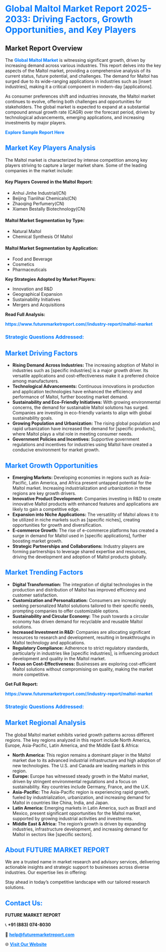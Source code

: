 <h1 style="color: #007BFF;">Global Maltol Market Report 2025-2033: Driving Factors, Growth Opportunities, and Key Players</h1>

<section id="overview">
<h2>Market Report Overview</h2>
<p>The <a href="https://www.futuremarketreport.com//industry-report/maltol-market" style="color: #007BFF; text-decoration: none;"><strong>Global Maltol Market</strong></a> is witnessing significant growth, driven by increasing demand across various industries. This report delves into the key aspects of the Maltol market, providing a comprehensive analysis of its current status, future potential, and challenges. The demand for Maltol has surged due to its wide-ranging applications in industries such as [insert industries], making it a critical component in modern-day [applications].</p>
<p>As consumer preferences shift and industries innovate, the Maltol market continues to evolve, offering both challenges and opportunities for stakeholders. The global market is expected to expand at a substantial compound annual growth rate (CAGR) over the forecast period, driven by technological advancements, emerging applications, and increasing investments by major players.</p>
</section>

<section id="overview">
<p><a href="https://www.futuremarketreport.com//request-sample/reportId=85841" style="color: #007BFF; text-decoration: none;"><strong>Explore Sample Report Here</strong></a></p>
</section>

<section id="key-players">
<h2 style="color: #007BFF;">Market Key Players Analysis</h2>
<p>The Maltol market is characterized by intense competition among key players striving to capture a larger market share. Some of the leading companies in the market include:</p>
<h4>Key Players Covered in the Maltol Report:</h4>
<ul><li>Anhui Jinhe Industrial(CN)</li><li>Beijing Tianlihai Chemicals(CN)</li><li>Zhaoqing Perfumery(CN)</li><li>Xiamen Bestally Biotechnology(CN)</li></ul>
<h4>Maltol Market Segmentation by Type:</h4>
<ul><li>Natural Maltol</li><li>Chemical Synthesis Of Maltol</li></ul>

<h4>Maltol Market Segmentation by Application:</h4>
<ul><li>Food and Beverage</li><li>Cosmetics</li><li>Pharmaceuticals</li></ul>
<p><strong>Key Strategies Adopted by Market Players:</strong></p>
<ul>
<li>Innovation and R&D</li>
<li>Geographical Expansion</li>
<li>Sustainability Initiatives</li>
<li>Mergers and Acquisitions</li>
</ul>
</section>

<section>
<p><strong>Read Full Analysis: </strong></p><a href="https://www.futuremarketreport.com//industry-report/maltol-market" style="color: #007BFF; text-decoration: none;"><strong>https://www.futuremarketreport.com//industry-report/maltol-market</strong></a>
<h3 style="color: #007BFF;">Strategic Questions Addressed:</h3>
</section>

<section id="driving-factors">
<h2 style="color: #007BFF;">Market Driving Factors</h2>
<ul>
<li><strong>Rising Demand Across Industries:</strong> The increasing adoption of Maltol in industries such as [specific industries] is a major growth driver. Its versatile applications and cost-effectiveness make it a preferred choice among manufacturers.</li>
<li><strong>Technological Advancements:</strong> Continuous innovations in production and application technologies have enhanced the efficiency and performance of Maltol, further boosting market demand.</li>
<li><strong>Sustainability and Eco-Friendly Initiatives:</strong> With growing environmental concerns, the demand for sustainable Maltol solutions has surged. Companies are investing in eco-friendly variants to align with global sustainability goals.</li>
<li><strong>Growing Population and Urbanization:</strong> The rising global population and rapid urbanization have increased the demand for [specific products], where Maltol plays a vital role in meeting consumer needs.</li>
<li><strong>Government Policies and Incentives:</strong> Supportive government regulations and incentives for industries using Maltol have created a conducive environment for market growth.</li>
</ul>
</section>

<section id="growth-opportunities">
<h2 style="color: #007BFF;">Market Growth Opportunities</h2>
<ul>
<li><strong>Emerging Markets:</strong> Developing economies in regions such as Asia-Pacific, Latin America, and Africa present untapped potential for the Maltol market. Increasing industrialization and urbanization in these regions are key growth drivers.</li>
<li><strong>Innovative Product Development:</strong> Companies investing in R&D to create innovative Maltol products with enhanced features and applications are likely to gain a competitive edge.</li>
<li><strong>Expansion into Niche Applications:</strong> The versatility of Maltol allows it to be utilized in niche markets such as [specific niches], creating opportunities for growth and diversification.</li>
<li><strong>E-commerce Growth:</strong> The rise of e-commerce platforms has created a surge in demand for Maltol used in [specific applications], further boosting market growth.</li>
<li><strong>Strategic Partnerships and Collaborations:</strong> Industry players are forming partnerships to leverage shared expertise and resources, driving the development and adoption of Maltol products globally.</li>
</ul>
</section>

<section id="trending-factors">
<h2 style="color: #007BFF;">Market Trending Factors</h2>
<ul>
<li><strong>Digital Transformation:</strong> The integration of digital technologies in the production and distribution of Maltol has improved efficiency and customer satisfaction.</li>
<li><strong>Customization and Personalization:</strong> Consumers are increasingly seeking personalized Maltol solutions tailored to their specific needs, prompting companies to offer customizable options.</li>
<li><strong>Sustainability and Circular Economy:</strong> The push towards a circular economy has driven demand for recyclable and reusable Maltol solutions.</li>
<li><strong>Increased Investment in R&D:</strong> Companies are allocating significant resources to research and development, resulting in breakthroughs in Maltol technology and applications.</li>
<li><strong>Regulatory Compliance:</strong> Adherence to strict regulatory standards, particularly in industries like [specific industries], is influencing product development and quality in the Maltol market.</li>
<li><strong>Focus on Cost-Effectiveness:</strong> Businesses are exploring cost-efficient Maltol solutions without compromising on quality, making the market more competitive.</li>
</ul>
</section>

<section>
<p><strong>Get Full Report: </strong></p><a href="https://www.futuremarketreport.com//industry-report/maltol-market" style="color: #007BFF; text-decoration: none;"><strong>https://www.futuremarketreport.com//industry-report/maltol-market</strong></a>
<h3 style="color: #007BFF;">Strategic Questions Addressed:</h3>
</section>


<section id="regional-analysis">
<h2 style="color: #007BFF;">Market Regional Analysis</h2>
<p>The global Maltol market exhibits varied growth patterns across different regions. The key regions analyzed in this report include North America, Europe, Asia-Pacific, Latin America, and the Middle East & Africa:</p>
<ul>
<li><strong>North America:</strong> This region remains a dominant player in the Maltol market due to its advanced industrial infrastructure and high adoption of new technologies. The U.S. and Canada are leading markets in this region.</li>
<li><strong>Europe:</strong> Europe has witnessed steady growth in the Maltol market, driven by stringent environmental regulations and a focus on sustainability. Key countries include Germany, France, and the U.K.</li>
<li><strong>Asia-Pacific:</strong> The Asia-Pacific region is experiencing rapid growth, fueled by industrialization, urbanization, and increasing demand for Maltol in countries like China, India, and Japan.</li>
<li><strong>Latin America:</strong> Emerging markets in Latin America, such as Brazil and Mexico, present significant opportunities for the Maltol market, supported by growing industrial activities and investments.</li>
<li><strong>Middle East & Africa:</strong> The region’s growth is driven by expanding industries, infrastructure development, and increasing demand for Maltol in sectors like [specific sectors].</li>
</ul>
</section>

<footer>
<h2 style="color: #007BFF;">About FUTURE MARKET REPORT</h2>
<p>We are a trusted name in market research and advisory services, delivering actionable insights and strategic support to businesses across diverse industries. Our expertise lies in offering:</p>

<p>Stay ahead in today’s competitive landscape with our tailored research solutions.</p>

<h2 style="color: #007BFF;">Contact Us:</h2>
<p><strong>FUTURE MARKET REPORT</strong></p>
<p>📞 <strong>+91 (883) 074-8030</strong></p>
<p>📧 <strong><a href="mailto:help@futuremarketreport.com" style="color: #007BFF;">help@futuremarketreport.com</a></strong></p>
<p>🌐 <strong><a href="https://www.futuremarketreport.com/" style="color: #007BFF;">Visit Our Website</a></strong></p>
</footer>